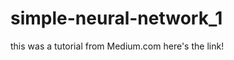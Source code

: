 # simple-neural-network_1

this was a tutorial from Medium.com
<a src="https://medium.com/technology-invention-and-more/how-to-build-a-simple-neural-network-in-9-lines-of-python-code-cc8f23647ca1" >here's</a> the link!
